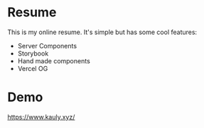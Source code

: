 # Resume

This is my online resume. It's simple but has some cool features:

- Server Components
- Storybook
- Hand made components
- Vercel OG

# Demo

https://www.kauly.xyz/
